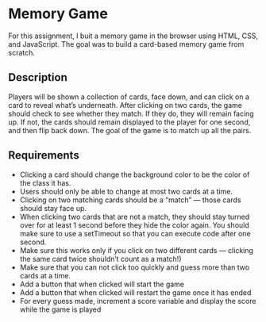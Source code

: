 # Memory Game

For this assignment, I buit a memory game in the browser using HTML, CSS, and JavaScript.
The goal was to build a card-based memory game from scratch.

## Description

Players will be shown a collection of cards, face down, and can click on a card to reveal what’s underneath.
After clicking on two cards, the game should check to see whether they match. If they do, they will remain facing up.
If not, the cards should remain displayed to the player for one second, and then flip back down.
The goal of the game is to match up all the pairs.

## Requirements

- Clicking a card should change the background color to be the color of the class it has.
- Users should only be able to change at most two cards at a time.
- Clicking on two matching cards should be a “match” — those cards should stay face up.
- When clicking two cards that are not a match, they should stay turned over for at least 1 second before they hide the color again. You should make sure to use a setTimeout so that you can execute code after one second.
- Make sure this works only if you click on two different cards — clicking the same card twice shouldn’t count as a match!)
- Make sure that you can not click too quickly and guess more than two cards at a time.
- Add a button that when clicked will start the game
- Add a button that when clicked will restart the game once it has ended
- For every guess made, increment a score variable and display the score while the game is played
